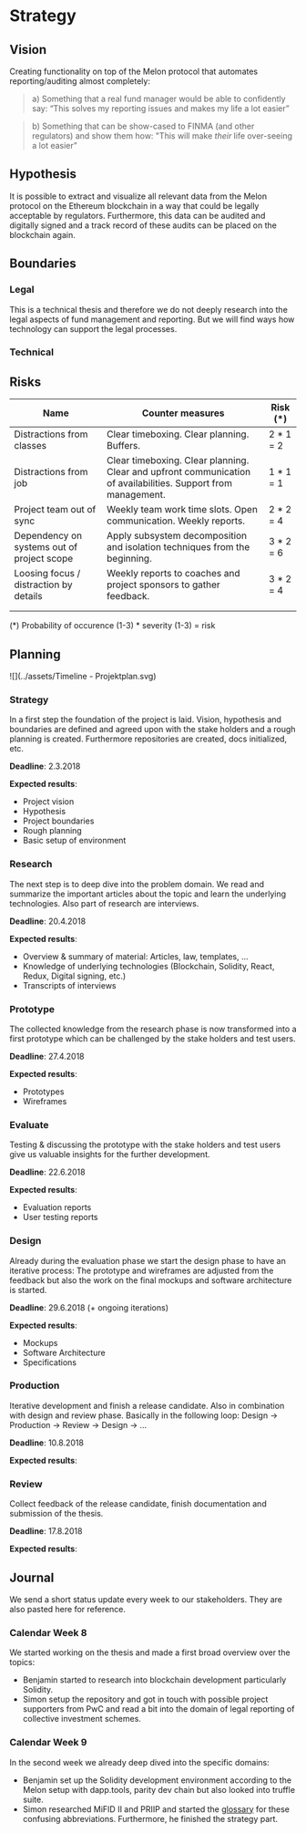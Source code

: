 # Strategy

## Vision

Creating functionality on top of the Melon protocol that automates reporting/auditing almost completely:

> a) Something that a real fund manager would be able to confidently say: “This solves my reporting issues and makes my life a lot easier”

> b) Something that can be show-cased to FINMA (and other regulators) and show them how: "This will make _their_ life over-seeing a lot easier”

## Hypothesis

It is possible to extract and visualize all relevant data from the Melon protocol on the Ethereum blockchain in a way that could be legally acceptable by regulators. Furthermore, this data can be audited and digitally signed and a track record of these audits can be placed on the blockchain again.

## Boundaries

### Legal

This is a technical thesis and therefore we do not deeply research into the legal aspects of fund management and reporting. But we will find ways how technology can support the legal processes.

### Technical

## Risks

| Name                                       | Counter measures                                                                                              | Risk (\*)  |
| ------------------------------------------ | ------------------------------------------------------------------------------------------------------------- | ---------- |
| Distractions from classes                  | Clear timeboxing. Clear planning. Buffers.                                                                    | 2 \* 1 = 2 |
| Distractions from job                      | Clear timeboxing. Clear planning. Clear and upfront communication of availabilities. Support from management. | 1 \* 1 = 1 |
| Project team out of sync                   | Weekly team work time slots. Open communication. Weekly reports.                                              | 2 \* 2 = 4 |
| Dependency on systems out of project scope | Apply subsystem decomposition and isolation techniques from the beginning.                                    | 3 \* 2 = 6 |
| Loosing focus / distraction by details     | Weekly reports to coaches and project sponsors to gather feedback.                                            | 3 \* 2 = 4 |
|                                            |                                                                                                               |            |
|                                            |                                                                                                               |            |

(\*) Probability of occurence (1-3) \* severity (1-3) = risk

## Planning

![](../assets/Timeline - Projektplan.svg)

### Strategy

In a first step the foundation of the project is laid. Vision, hypothesis and boundaries are defined and agreed upon with the stake holders and a rough planning is created. Furthermore repositories are created, docs initialized, etc.

**Deadline**: 2.3.2018

**Expected results**:

* Project vision
* Hypothesis
* Project boundaries
* Rough planning
* Basic setup of environment

### Research

The next step is to deep dive into the problem domain. We read and summarize the important articles about the topic and learn the underlying technologies. Also part of research are interviews.

**Deadline**: 20.4.2018

**Expected results**:

* Overview & summary of material: Articles, law, templates, ...
* Knowledge of underlying technologies (Blockchain, Solidity, React, Redux, Digital signing, etc.)
* Transcripts of interviews

### Prototype

The collected knowledge from the research phase is now transformed into a first prototype which can be challenged by the stake holders and test users.

**Deadline**: 27.4.2018

**Expected results**:

* Prototypes
* Wireframes

### Evaluate

Testing & discussing the prototype with the stake holders and test users give us valuable insights for the further development.

**Deadline**: 22.6.2018

**Expected results**:

* Evaluation reports
* User testing reports

### Design

Already during the evaluation phase we start the design phase to have an iterative process: The prototype and wireframes are adjusted from the feedback but also the work on the final mockups and software architecture is started.

**Deadline**: 29.6.2018 (+ ongoing iterations)

**Expected results**:

* Mockups
* Software Architecture
* Specifications

### Production

Iterative development and finish a release candidate. Also in combination with design and review phase. Basically in the following loop:
Design -> Production -> Review -> Design -> ...

**Deadline**: 10.8.2018

**Expected results**:

### Review

Collect feedback of the release candidate, finish documentation and submission of the thesis.

**Deadline**: 17.8.2018

**Expected results**:

## Journal

We send a short status update every week to our stakeholders. They are also pasted here for reference.

### Calendar Week 8

We started working on the thesis and made a first broad overview over the topics:

* Benjamin started to research into blockchain development particularly Solidity.
* Simon setup the repository and got in touch with possible project supporters from PwC and read a bit into the domain of legal reporting of collective investment schemes.

### Calendar Week 9

In the second week we already deep dived into the specific domains:

* Benjamin set up the Solidity development environment according to the Melon setup with dapp.tools, parity dev chain but also looked into truffle suite.
* Simon researched MiFID II and PRIIP and started the [glossary](https://github.com/melonproject/reporting-thesis/blob/master/docs/GLOSSARY.md) for these confusing abbreviations. Furthermore, he finished the strategy part.
